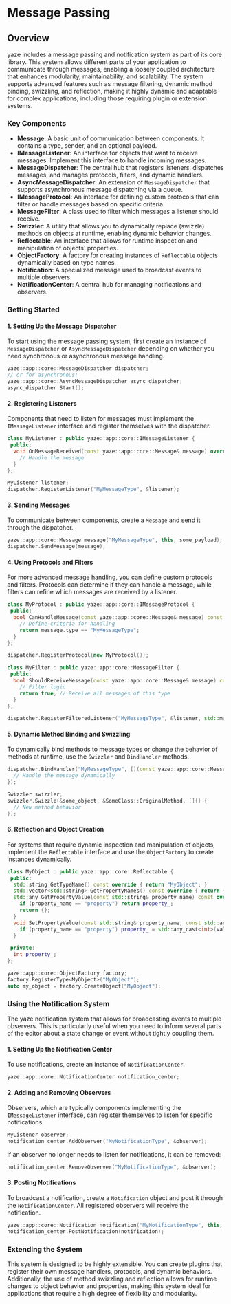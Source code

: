 # Message Passing

## Overview

yaze includes a message passing and notification system as part of its core library. This system allows different parts of your application to communicate through messages, enabling a loosely coupled architecture that enhances modularity, maintainability, and scalability. The system supports advanced features such as message filtering, dynamic method binding, swizzling, and reflection, making it highly dynamic and adaptable for complex applications, including those requiring plugin or extension systems.

### Key Components

- **Message**: A basic unit of communication between components. It contains a type, sender, and an optional payload.
- **IMessageListener**: An interface for objects that want to receive messages. Implement this interface to handle incoming messages.
- **MessageDispatcher**: The central hub that registers listeners, dispatches messages, and manages protocols, filters, and dynamic handlers.
- **AsyncMessageDispatcher**: An extension of `MessageDispatcher` that supports asynchronous message dispatching via a queue.
- **IMessageProtocol**: An interface for defining custom protocols that can filter or handle messages based on specific criteria.
- **MessageFilter**: A class used to filter which messages a listener should receive.
- **Swizzler**: A utility that allows you to dynamically replace (swizzle) methods on objects at runtime, enabling dynamic behavior changes.
- **Reflectable**: An interface that allows for runtime inspection and manipulation of objects' properties.
- **ObjectFactory**: A factory for creating instances of `Reflectable` objects dynamically based on type names.
- **Notification**: A specialized message used to broadcast events to multiple observers.
- **NotificationCenter**: A central hub for managing notifications and observers.

### Getting Started

#### 1. **Setting Up the Message Dispatcher**

To start using the message passing system, first create an instance of `MessageDispatcher` or `AsyncMessageDispatcher` depending on whether you need synchronous or asynchronous message handling.

```cpp
yaze::app::core::MessageDispatcher dispatcher;
// or for asynchronous:
yaze::app::core::AsyncMessageDispatcher async_dispatcher;
async_dispatcher.Start();
```

#### 2. **Registering Listeners**

Components that need to listen for messages must implement the `IMessageListener` interface and register themselves with the dispatcher.

```cpp
class MyListener : public yaze::app::core::IMessageListener {
 public:
  void OnMessageReceived(const yaze::app::core::Message& message) override {
    // Handle the message
  }
};

MyListener listener;
dispatcher.RegisterListener("MyMessageType", &listener);
```

#### 3. **Sending Messages**

To communicate between components, create a `Message` and send it through the dispatcher.

```cpp
yaze::app::core::Message message("MyMessageType", this, some_payload);
dispatcher.SendMessage(message);
```

#### 4. **Using Protocols and Filters**

For more advanced message handling, you can define custom protocols and filters. Protocols can determine if they can handle a message, while filters can refine which messages are received by a listener.

```cpp
class MyProtocol : public yaze::app::core::IMessageProtocol {
 public:
  bool CanHandleMessage(const yaze::app::core::Message& message) const override {
    // Define criteria for handling
    return message.type == "MyMessageType";
  }
};

dispatcher.RegisterProtocol(new MyProtocol());

class MyFilter : public yaze::app::core::MessageFilter {
 public:
  bool ShouldReceiveMessage(const yaze::app::core::Message& message) const override {
    // Filter logic
    return true; // Receive all messages of this type
  }
};

dispatcher.RegisterFilteredListener("MyMessageType", &listener, std::make_unique<MyFilter>());
```

#### 5. **Dynamic Method Binding and Swizzling**

To dynamically bind methods to message types or change the behavior of methods at runtime, use the `Swizzler` and `BindHandler` methods.

```cpp
dispatcher.BindHandler("MyMessageType", [](const yaze::app::core::Message& message) {
  // Handle the message dynamically
});

Swizzler swizzler;
swizzler.Swizzle(&some_object, &SomeClass::OriginalMethod, []() {
  // New method behavior
});
```

#### 6. **Reflection and Object Creation**

For systems that require dynamic inspection and manipulation of objects, implement the `Reflectable` interface and use the `ObjectFactory` to create instances dynamically.

```cpp
class MyObject : public yaze::app::core::Reflectable {
 public:
  std::string GetTypeName() const override { return "MyObject"; }
  std::vector<std::string> GetPropertyNames() const override { return {"property"}; }
  std::any GetPropertyValue(const std::string& property_name) const override {
    if (property_name == "property") return property_;
    return {};
  }
  void SetPropertyValue(const std::string& property_name, const std::any& value) override {
    if (property_name == "property") property_ = std::any_cast<int>(value);
  }

 private:
  int property_;
};

yaze::app::core::ObjectFactory factory;
factory.RegisterType<MyObject>("MyObject");
auto my_object = factory.CreateObject("MyObject");
```


### Using the Notification System

The yaze notification system that allows for broadcasting events to multiple observers. This is particularly useful when you need to inform several parts of the editor about a state change or event without tightly coupling them.

#### 1. **Setting Up the Notification Center**

To use notifications, create an instance of `NotificationCenter`.

```cpp
yaze::app::core::NotificationCenter notification_center;
```

#### 2. **Adding and Removing Observers**

Observers, which are typically components implementing the `IMessageListener` interface, can register themselves to listen for specific notifications.

```cpp
MyListener observer;
notification_center.AddObserver("MyNotificationType", &observer);
```

If an observer no longer needs to listen for notifications, it can be removed:

```cpp
notification_center.RemoveObserver("MyNotificationType", &observer);
```

#### 3. **Posting Notifications**

To broadcast a notification, create a `Notification` object and post it through the `NotificationCenter`. All registered observers will receive the notification.

```cpp
yaze::app::core::Notification notification("MyNotificationType", this, some_payload);
notification_center.PostNotification(notification);
```

### Extending the System

This system is designed to be highly extensible. You can create plugins that register their own message handlers, protocols, and dynamic behaviors. Additionally, the use of method swizzling and reflection allows for runtime changes to object behavior and properties, making this system ideal for applications that require a high degree of flexibility and modularity.

